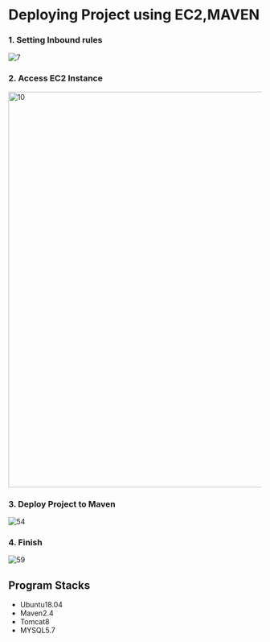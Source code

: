 # Deploying Project using EC2,MAVEN

### 1. Setting Inbound rules
![7](https://user-images.githubusercontent.com/33336934/89096767-f221f400-d413-11ea-868e-785a606f90c1.PNG)

### 2. Access EC2 Instance
<img width="786" alt="10" src="https://user-images.githubusercontent.com/33336934/89096977-c0aa2800-d415-11ea-83ed-a9a0f66660f0.png">

### 3. Deploy Project to Maven
![54](https://user-images.githubusercontent.com/33336934/89097004-fbac5b80-d415-11ea-9dc9-a1cb829f4673.png)

### 4. Finish
![59](https://user-images.githubusercontent.com/33336934/89097033-2f878100-d416-11ea-9b37-4b4ddad94d6f.PNG)

## Program Stacks
- Ubuntu18.04
- Maven2.4
- Tomcat8
- MYSQL5.7
